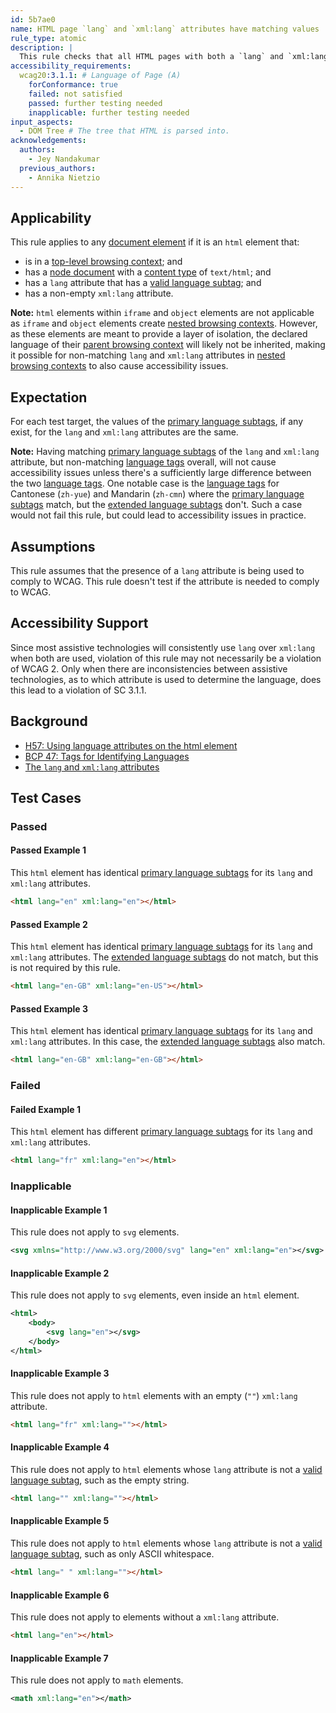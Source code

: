 ```yaml
---
id: 5b7ae0
name: HTML page `lang` and `xml:lang` attributes have matching values
rule_type: atomic
description: |
  This rule checks that all HTML pages with both a `lang` and `xml:lang` attributes on the root element, have the same primary language subtag.
accessibility_requirements:
  wcag20:3.1.1: # Language of Page (A)
    forConformance: true
    failed: not satisfied
    passed: further testing needed
    inapplicable: further testing needed
input_aspects:
  - DOM Tree # The tree that HTML is parsed into.
acknowledgements:
  authors:
    - Jey Nandakumar
  previous_authors:
    - Annika Nietzio
---
```


## Applicability

This rule applies to any [document element](https://dom.spec.whatwg.org/#document-element) if it is an `html` element that:

- is in a [top-level browsing context](https://html.spec.whatwg.org/#top-level-browsing-context); and
- has a [node document](https://dom.spec.whatwg.org/#concept-node-document) with a [content type](https://dom.spec.whatwg.org/#concept-document-content-type) of `text/html`; and
- has a `lang` attribute that has a [valid language subtag](#valid-language-subtag); and
- has a non-empty `xml:lang` attribute.

**Note:** `html` elements within `iframe` and `object` elements are not applicable as `iframe` and `object` elements create [nested browsing contexts](https://html.spec.whatwg.org/#nested-browsing-context). However, as these elements are meant to provide a layer of isolation, the declared language of their [parent browsing context](https://html.spec.whatwg.org/#parent-browsing-context) will likely not be inherited, making it possible for non-matching `lang` and `xml:lang` attributes in [nested browsing contexts](https://html.spec.whatwg.org/#nested-browsing-context) to also cause accessibility issues.

## Expectation

For each test target, the values of the [primary language subtags](https://tools.ietf.org/html/bcp47#section-2.2.1), if any exist, for the `lang` and `xml:lang` attributes are the same.

**Note:** Having matching [primary language subtags](https://tools.ietf.org/html/bcp47#section-2.2.1) of the `lang` and `xml:lang` attribute, but non-matching [language tags](https://tools.ietf.org/html/bcp47#section-2) overall, will not cause accessibility issues unless there's a sufficiently large difference between the two [language tags](https://tools.ietf.org/html/bcp47#section-2). One notable case is the [language tags](https://tools.ietf.org/html/bcp47#section-2) for Cantonese (`zh-yue`) and Mandarin (`zh-cmn`) where the [primary language subtags](https://tools.ietf.org/html/bcp47#section-2.2.1) match, but the [extended language subtags](https://tools.ietf.org/html/bcp47#section-2.2.2) don't. Such a case would not fail this rule, but could lead to accessibility issues in practice.

## Assumptions

This rule assumes that the presence of a `lang` attribute is being used to comply to WCAG. This rule doesn't test if the attribute is needed to comply to WCAG.

## Accessibility Support

Since most assistive technologies will consistently use `lang` over `xml:lang` when both are used, violation of this rule may not necessarily be a violation of WCAG 2. Only when there are inconsistencies between assistive technologies, as to which attribute is used to determine the language, does this lead to a violation of SC 3.1.1.

## Background

- [H57: Using language attributes on the html element](https://www.w3.org/WAI/WCAG21/Techniques/html/H57)
- [BCP 47: Tags for Identifying Languages](https://www.ietf.org/rfc/bcp/bcp47.txt)
- [The `lang` and `xml:lang` attributes](https://html.spec.whatwg.org/multipage/dom.html#the-lang-and-xml:lang-attributes)

## Test Cases

### Passed

#### Passed Example 1

This `html` element has identical [primary language subtags][] for its `lang` and `xml:lang` attributes.

```html
<html lang="en" xml:lang="en"></html>
```

#### Passed Example 2

This `html` element has identical [primary language subtags][] for its `lang` and `xml:lang` attributes. The [extended language subtags][] do not match, but this is not required by this rule.

```html
<html lang="en-GB" xml:lang="en-US"></html>
```

#### Passed Example 3

This `html` element has identical [primary language subtags][] for its `lang` and `xml:lang` attributes. In this case, the [extended language subtags][] also match.

```html
<html lang="en-GB" xml:lang="en-GB"></html>
```

### Failed

#### Failed Example 1

This `html` element has different [primary language subtags][] for its `lang` and `xml:lang` attributes.

```html
<html lang="fr" xml:lang="en"></html>
```

### Inapplicable

#### Inapplicable Example 1

This rule does not apply to `svg` elements.

```svg
<svg xmlns="http://www.w3.org/2000/svg" lang="en" xml:lang="en"></svg>
```

#### Inapplicable Example 2

This rule does not apply to `svg` elements, even inside an `html` element.

```svg
<html>
	<body>
		<svg lang="en"></svg>
	</body>
</html>
```

#### Inapplicable Example 3

This rule does not apply to `html` elements with an empty (`""`) `xml:lang` attribute.

```html
<html lang="fr" xml:lang=""></html>
```

#### Inapplicable Example 4

This rule does not apply to `html` elements whose `lang` attribute is not a [valid language subtag][], such as the empty string.

```html
<html lang="" xml:lang=""></html>
```

#### Inapplicable Example 5

This rule does not apply to `html` elements whose `lang` attribute is not a [valid language subtag][], such as only ASCII whitespace.

```html
<html lang=" " xml:lang=""></html>
```

#### Inapplicable Example 6

This rule does not apply to elements without a `xml:lang` attribute.

```html
<html lang="en"></html>
```

#### Inapplicable Example 7

This rule does not apply to `math` elements.

```xml
<math xml:lang="en"></math>
```

[extended language subtags]: https://tools.ietf.org/html/bcp47#section-2.2.2 'Definition of extended language subtag'
[primary language subtags]: https://tools.ietf.org/html/bcp47#section-2.2.1 'Definition of primary language subtag'
[valid language subtag]: #valid-language-subtag 'Definition of valid language subtag'
